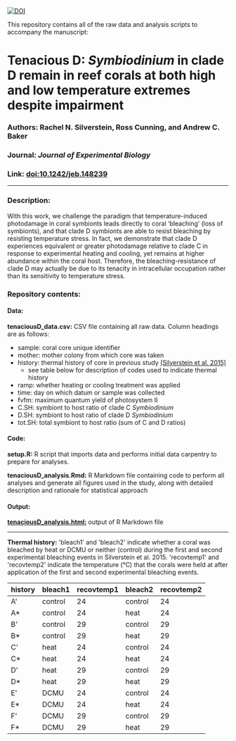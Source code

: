 [![DOI](https://zenodo.org/badge/DOI/10.5281/zenodo.260218.svg)](https://doi.org/10.5281/zenodo.260218)

This repository contains all of the raw data and analysis scripts to accompany the manuscript:

# Tenacious D: *Symbiodinium* in clade D remain in reef corals at both high and low temperature extremes despite impairment
### Authors: Rachel N. Silverstein, Ross Cunning, and Andrew C. Baker
### Journal: _Journal of Experimental Biology_
### Link: [doi:10.1242/jeb.148239](http://dx.doi.org/10.1242/jeb.148239)

-----

### Description:
With this work, we challenge the paradigm that temperature-induced photodamage in coral symbionts leads directly to coral ‘bleaching’ (loss of symbionts), and that clade D symbionts are able to resist bleaching by resisting temperature stress. In fact, we demonstrate that clade D experiences equivalent or greater photodamage relative to clade C in response to experimental heating and cooling, yet remains at higher abundance within the coral host. Therefore, the bleaching-resistance of clade D may actually be due to its tenacity in intracellular occupation rather than its sensitivity to temperature stress.

### Repository contents:
#### Data:
**tenaciousD_data.csv:** CSV file containing all raw data. Column headings are as follows:

- sample: coral core unique identifier
- mother: mother colony from which core was taken
- history: thermal history of core in previous study [(Silverstein et al. 2015)](http://dx.doi.org/10.1111/gcb.12706)
    - see table below for description of codes used to indicate thermal history
- ramp: whether heating or cooling treatment was applied
- time: day on which datum or sample was collected
- fvfm: maximum quantum yield of photosystem II
- C.SH: symbiont to host ratio of clade C *Symbiodinium*
- D.SH: symbiont to host ratio of clade D *Symbiodinium*
- tot.SH: total symbiont to host ratio (sum of C and D ratios)

#### Code:
**setup.R:** R script that imports data and performs initial data carpentry to prepare for analyses.

**tenaciousD_analysis.Rmd:** R Markdown file containing code to perform all analyses and generate all figures used in the study, along with detailed description and rationale for statistical approach

#### Output:
[**tenaciousD_analysis.html:**](https://cdn.rawgit.com/jrcunning/tenaciousD/b1fc6c17/tenaciousD_analysis.html) output of R Markdown file

-----

**Thermal history:** 'bleach1' and 'bleach2' indicate whether a coral was bleached by heat or DCMU or neither (control) during the first and second experimental bleaching events in Silverstein et al. 2015. 'recovtemp1' and 'recovtemp2' indicate the temperature (°C) that the corals were held at after application of the first and second experimental bleaching events.

| history | bleach1 | recovtemp1 | bleach2 | recovtemp2 |
|---------|---------|------------|---------|------------|
| A'      | control | 24         | control | 24         |
| A*      | control | 24         | heat    | 24         |
| B'      | control | 29         | control | 29         |
| B*      | control | 29         | heat    | 29         |
| C'      | heat    | 24         | control | 24         |
| C*      | heat    | 24         | heat    | 24         |
| D'      | heat    | 29         | control | 29         |
| D*      | heat    | 29         | heat    | 29         |
| E'      | DCMU    | 24         | control | 24         |
| E*      | DCMU    | 24         | heat    | 24         |
| F'      | DCMU    | 29         | control | 29         |
| F*      | DCMU    | 29         | heat    | 29         |

